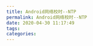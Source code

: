 ```yaml
---
title: Android网络校时--NTP
permalink: Android网络校时--NTP
date: 2020-04-30 11:17:49
tags:
categories:
---
```

